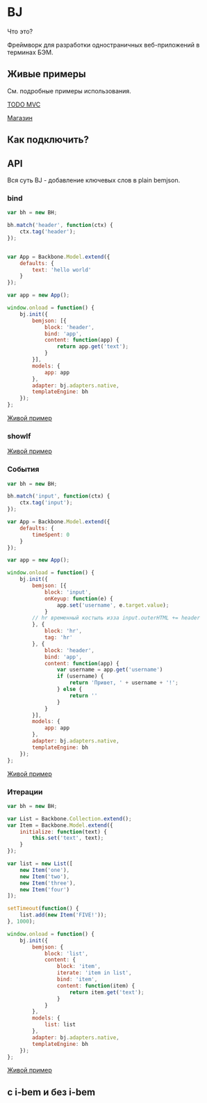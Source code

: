 # BJ
Что это? 

Фреймворк для разработки одностраничных веб-приложений в терминах БЭМ.

## Живые примеры
См. подробные примеры использования. 

[TODO MVC](http://bem-bj.github.io/bj/todo/)

[Магазин](https://github.com/bem-bj/bj/blob/master/examples/shop-i-bem/pages/shop-app/shop-app.js)

## Как подключить?

## API

Вся суть BJ - добавление ключевых слов в plain bemjson.

### bind
```javascript
var bh = new BH;

bh.match('header', function(ctx) {
    ctx.tag('header');
});


var App = Backbone.Model.extend({
    defaults: {
        text: 'hello world'
    }
});

var app = new App();

window.onload = function() {
    bj.init({
        bemjson: [{
            block: 'header',
            bind: 'app',
            content: function(app) {
                return app.get('text');
            }
        }],
        models: {
            app: app
        },
        adapter: bj.adapters.native,
        templateEngine: bh
    });
};

```
[Живой пример](http://bem-bj.github.io/bj/api-methods/bind/bind.html)

### showIf

[Живой пример](http://bem-bj.github.io/bj/api-methods/show-if/show-if.html)

### События
```javascript
var bh = new BH;

bh.match('input', function(ctx) {
    ctx.tag('input');
});

var App = Backbone.Model.extend({
    defaults: {
        timeSpent: 0
    }
});

var app = new App();

window.onload = function() {
    bj.init({
        bemjson: [{
            block: 'input',
            onKeyup: function(e) {
                app.set('username', e.target.value);
            }
        // hr временный костыль изза input.outerHTML += header
        }, {
            block: 'hr',
            tag: 'hr'
        }, {
            block: 'header',
            bind: 'app',
            content: function(app) {
                var username = app.get('username')
                if (username) {
                    return 'Привет, ' + username + '!';
                } else {
                    return ''
                }
            }
        }],
        models: {
            app: app
        },
        adapter: bj.adapters.native,
        templateEngine: bh
    });
};
```
[Живой пример](http://bem-bj.github.io/bj/api-methods/events/events.html)

### Итерации
```javascript
var bh = new BH;

var List = Backbone.Collection.extend();
var Item = Backbone.Model.extend({
    initialize: function(text) {
        this.set('text', text);
    }
});

var list = new List([
    new Item('one'),
    new Item('two'),
    new Item('three'),
    new Item('four')
]);

setTimeout(function() {
    list.add(new Item('FIVE!'));
}, 1000);

window.onload = function() {
    bj.init({
        bemjson: {
            block: 'list',
            content: {
                block: 'item',
                iterate: 'item in list',
                bind: 'item',
                content: function(item) {
                    return item.get('text');
                }
            }
        },
        models: {
            list: list
        },
        adapter: bj.adapters.native,
        templateEngine: bh
    });
};
```
[Живой пример](http://bem-bj.github.io/bj/api-methods/iterate/iterate.html)

## с i-bem и без i-bem
